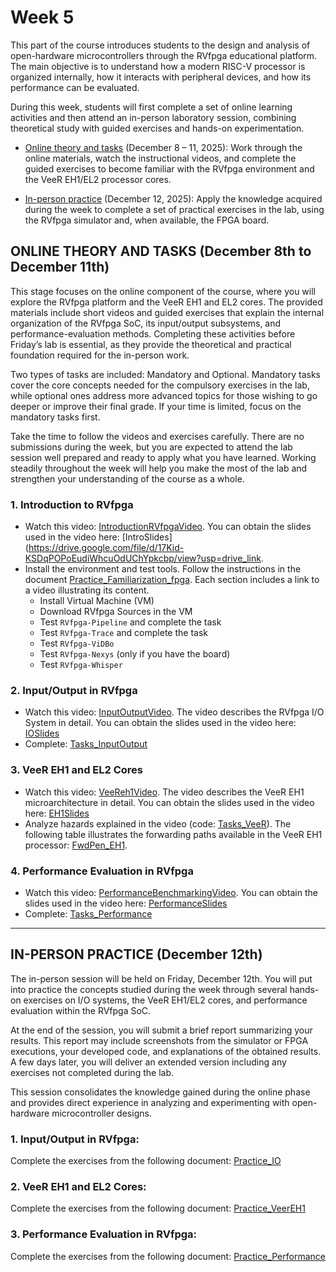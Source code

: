 # Week 5

This part of the course introduces students to the design and analysis of open-hardware microcontrollers through the RVfpga educational platform. The main objective is to understand how a modern RISC-V processor is organized internally, how it interacts with peripheral devices, and how its performance can be evaluated.

During this week, students will first complete a set of online learning activities and then attend an in-person laboratory session, combining theoretical study with guided exercises and hands-on experimentation.

- [Online theory and tasks](https://github.com/artecs-group/RVfpga-sim-addons/blob/main/Design_Microcontrollers_Open_Hardware_25-26/Week5/README.md#online-theory-and-tasks-december-8th-to-december-11th) (December 8 – 11, 2025): Work through the online materials, watch the instructional videos, and complete the guided exercises to become familiar with the RVfpga environment and the VeeR EH1/EL2 processor cores.

- [In-person practice](https://github.com/artecs-group/RVfpga-sim-addons/blob/main/Design_Microcontrollers_Open_Hardware_25-26/Week5/README.md#in-person-practice-december-12th) (December 12, 2025): Apply the knowledge acquired during the week to complete a set of practical exercises in the lab, using the RVfpga simulator and, when available, the FPGA board.

## ONLINE THEORY AND TASKS (December 8th to December 11th)

This stage focuses on the online component of the course, where you will explore the RVfpga platform and the VeeR EH1 and EL2 cores. The provided materials include short videos and guided exercises that explain the internal organization of the RVfpga SoC, its input/output subsystems, and performance-evaluation methods. Completing these activities before Friday’s lab is essential, as they provide the theoretical and practical foundation required for the in-person work.

Two types of tasks are included: Mandatory and Optional. Mandatory tasks cover the core concepts needed for the compulsory exercises in the lab, while optional ones address more advanced topics for those wishing to go deeper or improve their final grade. If your time is limited, focus on the mandatory tasks first.

Take the time to follow the videos and exercises carefully. There are no submissions during the week, but you are expected to attend the lab session well prepared and ready to apply what you have learned. Working steadily throughout the week will help you make the most of the lab and strengthen your understanding of the course as a whole.

### 1. **Introduction to RVfpga**
  - Watch this video: [IntroductionRVfpgaVideo](https://www.youtube.com/watch?v=sc_Jn0XSkNw). You can obtain the slides used in the video here: [IntroSlides](https://drive.google.com/file/d/17Kid-KSDqPOPoEudiWhcuOdUChYpkcbp/view?usp=drive_link.
  - Install the environment and test tools. Follow the instructions in the document [Practice_Familiarization_fpga](https://drive.google.com/file/d/1vdLf39U89q38gmLuodo7nZkctRqeAiyO/view?usp=drive_link). Each section includes a link to a video illustrating its content.
    - Install Virtual Machine (VM)
    - Download RVfpga Sources in the VM
    - Test `RVfpga-Pipeline` and complete the task
    - Test `RVfpga-Trace` and complete the task
    - Test `RVfpga-ViDBo`
    - Test `RVfpga-Nexys` (only if you have the board)
    - Test `RVfpga-Whisper`

### 2. **Input/Output in RVfpga**
  - Watch this video: [InputOutputVideo](https://www.youtube.com/watch?v=8fK-CoEbo0Y). The video describes the RVfpga I/O System in detail. You can obtain the slides used in the video here: [IOSlides](https://drive.google.com/file/d/1-Kav6TLV5xBURQYfZfRP3yzWUq_Qp7eV/view?usp=drive_link)
  - Complete: [Tasks_InputOutput](https://drive.google.com/file/d/1-rVKByx-tePY05oWAjKyeDu75Ch20iKc/view?usp=sharing)

### 3. **VeeR EH1 and EL2 Cores**
  - Watch this video: [VeeReh1Video](https://youtu.be/xVnB6OM00cE?si=0HW333O-oPOXUDZG). The video describes the VeeR EH1 microarchitecture in detail. You can obtain the slides used in the video here: [EH1Slides](https://drive.google.com/file/d/1kIMQY3u5jZB7cAktFPqIHSpHAuruENAM/view?usp=drive_link)
  - Analyze hazards explained in the video (code: [Tasks_VeeR](https://drive.google.com/file/d/1NSOsgaQnFWfeKJbu6r6319T3zq0wzgf-/view?usp=sharing)). The following table illustrates the forwarding paths available in the VeeR EH1 processor: [FwdPen_EH1](https://drive.google.com/file/d/1owNZUEw-2AZw2-El_mBu4-WpZ1HhYVNo/view?usp=sharing).

### 4. **Performance Evaluation in RVfpga**
  - Watch this video: [PerformanceBenchmarkingVideo](https://www.youtube.com/watch?v=GqaDEW3W4X0). You can obtain the slides used in the video here: [PerformanceSlides](https://drive.google.com/file/d/1xCmc4vFd_khLk6En14Ae_ZDF-OiP1QNm/view?usp=drive_link)
  - Complete: [Tasks_Performance](https://drive.google.com/file/d/1221ZkEwMsJuQGO-T1emmaSZvgeHH_mls/view?usp=drive_link)

---

## IN-PERSON PRACTICE (December 12th)

The in-person session will be held on Friday, December 12th. You will put into practice the concepts studied during the week through several hands-on exercises on I/O systems, the VeeR EH1/EL2 cores, and performance evaluation within the RVfpga SoC.

At the end of the session, you will submit a brief report summarizing your results. This report may include screenshots from the simulator or FPGA executions, your developed code, and explanations of the obtained results. A few days later, you will deliver an extended version including any exercises not completed during the lab.

This session consolidates the knowledge gained during the online phase and provides direct experience in analyzing and experimenting with open-hardware microcontroller designs.

### 1. **Input/Output in RVfpga**: 
Complete the exercises from the following document: [Practice_IO]()

### 2. **VeeR EH1 and EL2 Cores**: 
Complete the exercises from the following document: [Practice_VeerEH1]()

### 3. **Performance Evaluation in RVfpga**: 
Complete the exercises from the following document: [Practice_Performance]()

